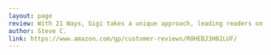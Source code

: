 ```yaml
---
layout: page
review: With 21 Ways, Gigi takes a unique approach, leading readers on a tumble down more of a fun and philosophical Bitcoin rabbit hole. Bitcoin is a special topic, and this is a special Bitcoin book.  
author: Steve C.
link: https://www.amazon.com/gp/customer-reviews/ROHEBJ3H82LUF/
---
```

